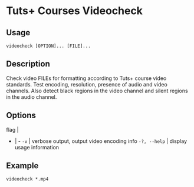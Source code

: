 # Tuts+ Courses Videocheck

## Usage
`videocheck [OPTION]... [FILE]...`

## Description
Check video FILEs for formatting according to Tuts+ course video standards.
Test encoding, resolution, presence of audio and video channels.
Also detect black regions in the video channel and silent regions in the audio channel.

## Options

flag |
- | -
`-v`          | verbose output, output video encoding info
`-?, --help`  | display usage information

## Example

`videocheck *.mp4`
